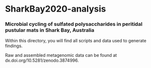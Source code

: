 # SharkBay2020-analysis

### Microbial cycling of sulfated polysaccharides in peritidal pustular mats in Shark Bay, Australia

Within this directory, you will find all scripts and data used to generate findings.

Raw and assembled metagenomic data can be found at dx.doi.org/10.5281/zenodo.3874996.
